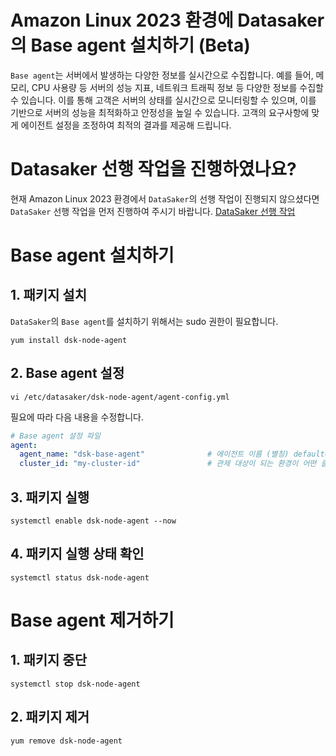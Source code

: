 # Amazon Linux 2023 환경에 Datasaker의 Base agent 설치하기 (Beta)
`Base agent`는 서버에서 발생하는 다양한 정보를 실시간으로 수집합니다.
예를 들어, 메모리, CPU 사용량 등 서버의 성능 지표, 네트워크 트래픽 정보 등 다양한 정보를 수집할 수 있습니다.
이를 통해 고객은 서버의 상태를 실시간으로 모니터링할 수 있으며, 이를 기반으로 서버의 성능을 최적화하고 안정성을 높일 수 있습니다.
고객의 요구사항에 맞게 에이전트 설정을 조정하여 최적의 결과를 제공해 드립니다.

# Datasaker 선행 작업을 진행하였나요?
현재 Amazon Linux 2023  환경에서 `DataSaker`의 선행 작업이 진행되지 않으셨다면 `DataSaker` 선행 작업을 먼저 진행하여 주시기 바랍니다. [DataSaker 선행 작업](${PREPARATION_MANUAL_KR})

# Base agent 설치하기
## 1. 패키지 설치
`DataSaker`의 `Base agent`를 설치하기 위해서는 sudo 권한이 필요합니다.
```shell
yum install dsk-node-agent
```

## 2. Base agent 설정
```shell
vi /etc/datasaker/dsk-node-agent/agent-config.yml
```
필요에 따라 다음 내용을 수정합니다.
```yaml
# Base agent 설정 파일
agent:
  agent_name: "dsk-base-agent"              # 에이전트 이름 (별칭) default=dsk-node-agent
  cluster_id: "my-cluster-id"               # 관제 대상이 되는 환경이 어떤 클러스터로 묶여있는지에 대한 설정 default=unknown
```

## 3. 패키지 실행
```shell
systemctl enable dsk-node-agent --now
```

## 4. 패키지 실행 상태 확인
```shell
systemctl status dsk-node-agent
```

# Base agent 제거하기
## 1. 패키지 중단
```shell
systemctl stop dsk-node-agent
```

## 2. 패키지 제거
```shell
yum remove dsk-node-agent
```
